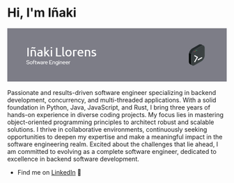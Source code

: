 # Hi, I'm Iñaki 

<img src="https://raw.githubusercontent.com/iinaki/iinaki/main/github-header-image (8).png" alt="banner that says Iñaki Llorens - software developer">

Passionate and results-driven software engineer specializing in backend development, concurrency, and multi-threaded applications. With a solid foundation in Python, Java, JavaScript, and Rust, I bring three years of hands-on experience in diverse coding projects. My focus lies in mastering object-oriented programming principles to architect robust and scalable solutions. I thrive in collaborative environments, continuously seeking opportunities to deepen my expertise and make a meaningful impact in the software engineering realm. Excited about the challenges that lie ahead, I am committed to evolving as a complete software engineer, dedicated to excellence in backend software development.

- Find me on <a href="www.linkedin.com/in/iñaki-llorens">LinkedIn</a> 💼

